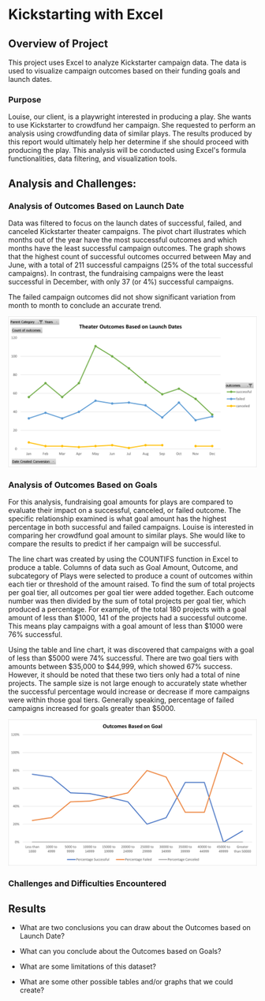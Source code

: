 # Kickstarting with Excel


## Overview of Project
This project uses Excel to analyze Kickstarter campaign data. The data is used to visualize campaign outcomes based on their funding goals and launch dates.

### Purpose
Louise, our client, is a playwright interested in producing a play. She wants to use Kickstarter to crowdfund her campaign. She requested to perform an analysis using crowdfunding data of similar plays. The results produced by this report would ultimately help her determine if she should proceed with producing the play. 
This analysis will be conducted using Excel's formula functionalities, data filtering, and visualization tools.

## Analysis and Challenges:
 
### Analysis of Outcomes Based on Launch Date
Data was filtered to focus on the launch dates of successful, failed, and canceled Kickstarter theater campaigns. The pivot chart illustrates which months out of the year have the most successful outcomes and which months have the least successful campaign outcomes. The graph shows that the highest count of successful outcomes occurred between May and June, with a total of 211 successful campaigns (25% of the total successful campaigns). In contrast, the fundraising campaigns were the least successful in December, with only 37 (or 4%) successful campaigns.

The failed campaign outcomes did not show significant variation from month to month to conclude an accurate trend.

![](Resources/Theater_Outcomes_vs_Launch.png)


### Analysis of Outcomes Based on Goals
For this analysis, fundraising goal amounts for plays are compared to evaluate their impact on a successful, canceled, or failed outcome. The specific relationship examined is what goal amount has the highest percentage in both successful and failed campaigns. Louise is interested in comparing her crowdfund goal amount to similar plays. She would like to compare the results to predict if her campaign will be successful.

The line chart was created by using the COUNTIFS function in Excel to produce a table. Columns of data such as Goal Amount, Outcome, and subcategory of Plays were selected to produce a count of outcomes within each tier or threshold of the amount raised. To find the sum of total projects per goal tier, all outcomes per goal tier were added together. Each outcome number was then divided by the sum of total projects per goal tier, which produced a percentage. For example, of the total 180 projects with a goal amount of less than $1000, 141 of the projects had a successful outcome. This means play campaigns with a goal amount of less than $1000 were 76% successful.

Using the table and line chart, it was discovered that campaigns with a goal of less than $5000 were 74% successful. There are two goal tiers with amounts between $35,000 to $44,999, which showed 67% success. However, it should be noted that these two tiers only had a total of nine projects. The sample size is not large enough to accurately state whether the successful percentage would increase or decrease if more campaigns were within those goal tiers. Generally speaking, percentage of failed campaigns increased for goals greater than $5000.

![](Resources/Outcomes_vs_Goals.png)

### Challenges and Difficulties Encountered


## Results

- What are two conclusions you can draw about the Outcomes based on Launch Date?


- What can you conclude about the Outcomes based on Goals?


- What are some limitations of this dataset?


- What are some other possible tables and/or graphs that we could create?
